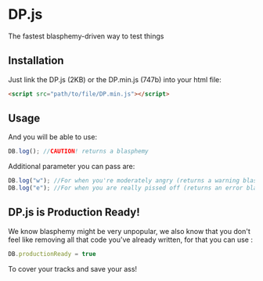# DP.js
The fastest blasphemy-driven way to test things

## Installation

Just link the DP.js (2KB) or the DP.min.js (747b) into your html file:

```html
<script src="path/to/file/DP.min.js"></script>
```

## Usage
And you will be able to use: 

```javascript
DB.log(); //CAUTION! returns a blasphemy 
```

Additional parameter you can pass are:

```javascript
DB.log("w"); //For when you're moderately angry (returns a warning blasphemy)
DB.log("e"); //For when you are really pissed off (returns an error blasphemy)
```

## DP.js is Production Ready!

We know blasphemy might be very unpopular, we also know that you don't feel like removing all that code you've already written, for that you can use :

```javascript
DB.productionReady = true
```
To cover your tracks and save your ass!

